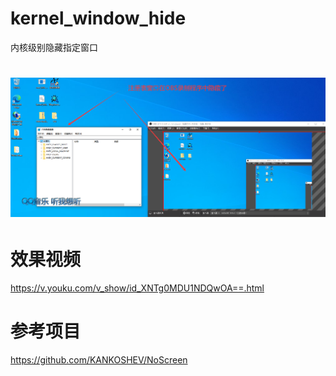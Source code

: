 # kernel_window_hide
内核级别隐藏指定窗口

<h1 align="center">
	<img src="demo.png" alt="">
	<br>
</h1>

# 效果视频
https://v.youku.com/v_show/id_XNTg0MDU1NDQwOA==.html

# 参考项目
https://github.com/KANKOSHEV/NoScreen
